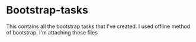# Bootstrap-tasks
This contains all the bootstrap tasks that I've created. I used offline method of bootstrap. I'm attaching those files
